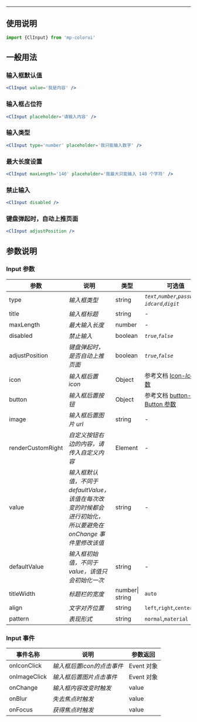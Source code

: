 ****

## 使用说明

```jsx
import {ClInput} from 'mp-colorui'
```



## 一般用法

### 输入框默认值

```jsx
<ClInput value='我是内容' />
```

### 输入框占位符

```jsx
<ClInput placeholder='请输入内容' />
```

### 输入类型

```jsx
<ClInput type='number' placeholder='我只能输入数字' />
```

### 最大长度设置

```jsx
<ClInput maxLength='140' placeholder='我最大只能输入 140 个字符' />
```

### 禁止输入

```jsx
<ClInput disabled />
```

### 键盘弹起时，自动上推页面

```jsx
<ClInput adjustPosition />
```





## 参数说明

### Input 参数

| 参数              | 说明                                                                                                          | 类型            | 可选值                                                      | 默认值    |
| ----------------- | ------------------------------------------------------------------------------------------------------------- | --------------- | ----------------------------------------------------------- | --------- |
| type              | *输入框类型*                                                                                                  | string          | *`text`*,*`number`*,*`password`*,<br />*`idcard`*,*`digit`* | *`text`*  |
| title             | *输入框标题*                                                                                                  | string          | -                                                           | -         |
| maxLength         | *最大输入长度*                                                                                                | number          | -                                                           | *-1*      |
| disabled          | *禁止输入*                                                                                                    | boolean         | *`true`*,*`false`*                                          | *`false`* |
| adjustPosition    | *键盘弹起时，是否自动上推页面*                                                                                | boolean         | *`true`*,*`false`*                                          | *`false`* |
| icon              | *输入框后置icon*                                                                                              | Object          | 参考文档 [Icon-*Icon* 参数](/base/icon?id=icon-参数)        | {}        |
| button            | *输入框后置按钮*                                                                                              | Object          | 参考文档 [button-Button 参数](/base/button?id=button-参数)  | {}        |
| image             | *输入框后置图片 url*                                                                                          | string          | -                                                           | -         |
| renderCustomRight | *自定义按钮右边的内容，请传入自定义内容*                                                                      | Element         | -                                                           | -         |
| value             | *输入框默认值，不同于 defaultValue，该值在每次改变的时候都会进行初始化，所以要避免在 onChange 事件里修改该值* | string          | -                                                           | -         |
| defaultValue      | *输入框初始值，不同于 value，该值只会初始化一次*                                                              | string          | -                                                           | -         |
| titleWidth        | *标题栏的宽度*                                                                                                | number\| string | `auto`                                                      | `auto`    |
| align             | *文字对齐位置*                                                                                                | string          | `left`,`right`,`center`,`none`                              | `none`    |
| pattern           | *表现形式*                                                                                                    | string          | `normal`,`material`                                         | `normal`  |

### Input 事件

| 事件名称     | 说明                       | 参数返回   |
| ------------ | -------------------------- | ---------- |
| onIconClick  | *输入框后置icon的点击事件* | Event 对象 |
| onImageClick | *输入框后置图片点击事件*   | Event 对象 |
| onChange     | *输入框内容改变时触发*     | value      |
| onBlur       | *失去焦点时触发*           | value      |
| onFocus      | *获得焦点时触发*           | value      |

<FloatPhone url="https://yinliangdream.github.io/mp-colorui-h5-demo/#/pages/components/input/index" />

